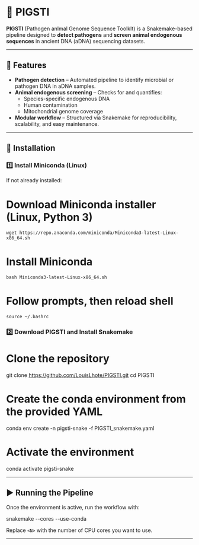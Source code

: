 # 🐖 PIGSTI

**PIGSTI** (Pathogen anImal Genome Sequence ToolkIt) is a Snakemake-based pipeline designed to **detect pathogens** and **screen animal endogenous sequences** in ancient DNA (aDNA) sequencing datasets.

---

## 🚀 Features

- **Pathogen detection** – Automated pipeline to identify microbial or pathogen DNA in aDNA samples.  
- **Animal endogenous screening** – Checks for and quantifies:
  - Species-specific endogenous DNA  
  - Human contamination  
  - Mitochondrial genome coverage  
- **Modular workflow** – Structured via Snakemake for reproducibility, scalability, and easy maintenance.

---

## 🔧 Installation

### 1️⃣ Install Miniconda (Linux)

If not already installed:

# Download Miniconda installer (Linux, Python 3)
```
wget https://repo.anaconda.com/miniconda/Miniconda3-latest-Linux-x86_64.sh
```
# Install Miniconda
```
bash Miniconda3-latest-Linux-x86_64.sh
```

# Follow prompts, then reload shell
```
source ~/.bashrc
```

### 2️⃣ Download PIGSTI and Install Snakemake

# Clone the repository
git clone https://github.com/LouisLhote/PIGSTI.git
cd PIGSTI

# Create the conda environment from the provided YAML
conda env create -n pigsti-snake -f PIGSTI_snakemake.yaml

# Activate the environment
conda activate pigsti-snake

---

## ▶️ Running the Pipeline

Once the environment is active, run the workflow with:

snakemake --cores <N> --use-conda

Replace `<N>` with the number of CPU cores you want to use.

---


